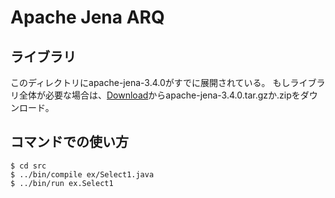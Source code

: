 # Apache Jena ARQ

## ライブラリ
このディレクトリにapache-jena-3.4.0がすでに展開されている。
もしライブラリ全体が必要な場合は、[Download](https://jena.apache.org/download/index.cgi)からapache-jena-3.4.0.tar.gzか.zipをダウンロード。

## コマンドでの使い方

```
$ cd src
$ ../bin/compile ex/Select1.java
$ ../bin/run ex.Select1
```

